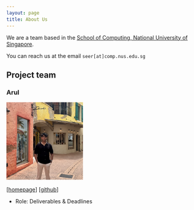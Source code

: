 ```yaml
---
layout: page
title: About Us
---
```


We are a team based in the [School of Computing, National University of Singapore](https://www.comp.nus.edu.sg).

You can reach us at the email `seer[at]comp.nus.edu.sg`

## Project team

### Arul

<img src="images/xxdydx.png" width="200px">

[[homepage](http://www.arul.me)]
[[github](https://github.com/xxdydx)]

* Role: Deliverables & Deadlines

